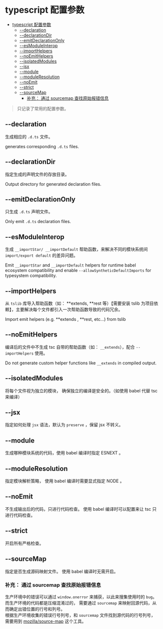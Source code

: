 # typescript 配置参数

- [typescript 配置参数](#typescript-%e9%85%8d%e7%bd%ae%e5%8f%82%e6%95%b0)
  - [--declaration](#declaration)
  - [--declarationDir](#declarationdir)
  - [--emitDeclarationOnly](#emitdeclarationonly)
  - [--esModuleInterop](#esmoduleinterop)
  - [--importHelpers](#importhelpers)
  - [--noEmitHelpers](#noemithelpers)
  - [--isolatedModules](#isolatedmodules)
  - [--jsx](#jsx)
  - [--module](#module)
  - [--moduleResolution](#moduleresolution)
  - [--noEmit](#noemit)
  - [--strict](#strict)
  - [--sourceMap](#sourcemap)
    - [补充： 通过 sourcemap 查找原始报错信息](#%e8%a1%a5%e5%85%85-%e9%80%9a%e8%bf%87-sourcemap-%e6%9f%a5%e6%89%be%e5%8e%9f%e5%a7%8b%e6%8a%a5%e9%94%99%e4%bf%a1%e6%81%af)

> 只记录了常用的配置参数。

## --declaration

生成相应的 `.d.ts` 文件。

generates corresponding `.d.ts` files.

## --declarationDir

指定生成的声明文件的存放目录。

Output directory for generated declaration files.

## --emitDeclarationOnly

只生成 `.d.ts` 声明文件。

Only emit `.d.ts` declaration files.

## --esModuleInterop

生成 `__importStar/ __importDefault` 帮助函数，来解决不同的模块系统间 `import/export default` 的差异问题。

Emit `__importStar` and `__importDefault` helpers for runtime babel ecosystem compatibility and enable `--allowSyntheticDefaultImports` for typesystem compatibility.

## --importHelpers

从 `tslib` 库导入帮助函数（如： **extends, **rest 等）【需要安装 tslib 为项目依赖】，主要解决每个文件都引入一次帮助函数导致的代码冗余。

Import emit helpers (e.g. **extends , **rest, etc...) from tslib

## --noEmitHelpers

编译后的文件中不生成 tsc 自带的帮助函数（如： `__extends`），配合 `--importHelpers` 使用。

Do not generate custom helper functions like `__extends` in compiled output.

## --isolatedModules

将每个文件视为独立的模块， 确保独立的编译是安全的。（如使用 babel 代替 tsc 来编译）

## --jsx

指定如何处理 `jsx` 语法，默认为 `preserve` ，保留 jsx 不转义。

## --module

生成哪种模块系统的代码，使用 babel 编译时指定 ESNEXT 。

## --moduleResolution

指定模块解析策略， 使用 babel 编译时需要显式指定 NODE 。

## --noEmit

不生成输出后的代码，只进行代码检查。 使用 babel 编译时可以配置来让 tsc 只进行代码检查。

## --strict

开启所有严格检查。

## --sourceMap

指定是否生成源码映射文件。 使用 babel 编译时无需开启。

### 补充： 通过 sourcemap 查找原始报错信息

生产环境中的错误可以通过 `window.onerror` 来捕获，以此来搜集使用时的 `bug`。 而生产环境的代码都是压缩混淆过的， 需要通过 `sourcemap` 来映射回源代码，从而确定出错位置的行号和列号。  
根据生产环境收集的错误行号列号，和 `sourcemap` 文件找到源代码的行号列号，需要用到 [mozilla/source-map](https://github.com/mozilla/source-map) 这个工具。
